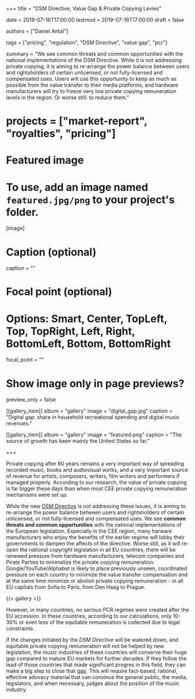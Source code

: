 +++
title = "DSM Directive, Value Gap & Private Copying Levies"

date = 2019-07-16T17:00:00
lastmod = 2019-07-16T17:00:00
draft = false

authors = ["Daniel Antal"]

tags = ["pricing", "regulation", "DSM Directive", "value gap", "pcr"]

summary = "We see common threats and common opportunities with the national implementations of the DSM Directive.  While it is not addressing private copying, it is aiming to re-arrange the power balance between users and rightsholders of certain unlicensed, or not fully-licensed and compensated uses. Users will use this opportunity to keep as much as possible from the value transfer to their media platforms, and hardware manufacturers will try to freeze very low private copying remuneration levels in the region. Or worse still: to reduce them."

# projects = ["market-report", "royalties", "pricing"]

# Featured image
# To use, add an image named `featured.jpg/png` to your project's folder. 
[image]
  # Caption (optional)
  caption = ""

  # Focal point (optional)
  # Options: Smart, Center, TopLeft, Top, TopRight, Left, Right, BottomLeft, Bottom, BottomRight
  focal_point = ""

  # Show image only in page previews?
  preview_only = false

[[gallery_item]]
album = "gallery"
image = "digital_gap.jpg"
caption = "Digital gap: share in household recreational spending and digital music revenues."

[[gallery_item]]
album = "gallery"
image = "featured.png"
caption = "The source of growth has been mainly the United States so far."


+++

Private copying after 60 years remains a very important way of spreading recorded music, books and audiovisual works, and a very important source of revenue for artists, composers, writers, film writers and performers if managed properly.   According to our research, the value of private copying is far bigger these days than when most CEE private copying remuneration mechanisms were set up.

While the new [DSM Directive](https://eur-lex.europa.eu/eli/dir/2019/790/oj) is not addressing these issues, it is aiming to re-arrange the power balance between users and rightsholders of certain unlicensed, or not fully-licensed and compensated uses. We see __common threats and common opportunities__ with the national implementations of the European legislation.  Especially in the CEE region, many harware manufacturers who enjoy the benefits of the earlier regime will lobby their governments to dampen the affects of the directive. Worse still, as it will re-open the national copyright legislation in all EU countries, there will be renewed pressure from hardware manufacturers, telecom companies and Pirate Parties to minimalize the private copying remuneration. Google/YouTube/Alphabet is likely to place previously unseen, coordinated pressure on each country to minimize the value transfer compensation and at the same time minimize or abolish private copying remuneration - in all EU capitals from Sofia to Paris, from Den Haag to Prague. 

{{< gallery >}}

However, in many countries, no serious PCR regimes were created after the EU accession.  In these countries, according to our calculations, only 10-30% or even less of the equitable remuneration is collected due to legal constraints.

If the changes initiated by the _DSM Directive_ will be watered down, and equitable private copying remuneration will not be helped by new legislation, the music industries of these countries will conserve their huge gap compared to mature EU markets for further decades.  If they follow the lead of those countries that made significant progres in this field, they can make a big step to close that [gap](https://danielantal.eu/post/cee_mini_17/).  This will require fact-based, rational, effective adovacy material that can convince the general public, the media, legislators, and when necessary, judges about the position of the music industry.